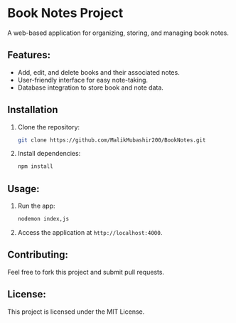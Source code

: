 # Book Notes Project

A web-based application for organizing, storing, and managing book notes.

## Features:
- Add, edit, and delete books and their associated notes.
- User-friendly interface for easy note-taking.
- Database integration to store book and note data.

## Installation
1. Clone the repository:
   ```bash
   git clone https://github.com/MalikMubashir200/BookNotes.git
   ```
2. Install dependencies:
   ```bash
   npm install
   ```

## Usage:
1. Run the app:
   ```bash
   nodemon index,js
   ```
2. Access the application at `http://localhost:4000`.

## Contributing:
Feel free to fork this project and submit pull requests.

## License:
This project is licensed under the MIT License.